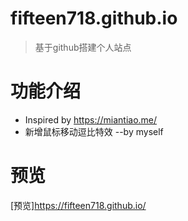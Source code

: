 # fifteen718.github.io
> 基于github搭建个人站点

# 功能介绍
* Inspired by https://miantiao.me/
* 新增鼠标移动逗比特效 --by myself

# 预览
[预览]https://fifteen718.github.io/
